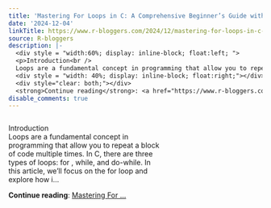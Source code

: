 ```yaml
---
title: 'Mastering For Loops in C: A Comprehensive Beginner’s Guide with Examples'
date: '2024-12-04'
linkTitle: https://www.r-bloggers.com/2024/12/mastering-for-loops-in-c-a-comprehensive-beginners-guide-with-examples/
source: R-bloggers
description: |-
  <div style = "width:60%; display: inline-block; float:left; ">
  <p>Introduction<br />
  Loops are a fundamental concept in programming that allow you to repeat a block of code multiple times. In C, there are three types of loops: for , while, and do-while. In this article, we’ll focus on the for loop and explore how i...</p></div>
  <div style = "width: 40%; display: inline-block; float:right;"></div>
  <div style="clear: both;"></div>
  <strong>Continue reading</strong>: <a href="https://www.r-bloggers.com/2024/12/mastering-for-loops-in-c-a-comprehensive-beginners-guide-with-examples/">Mastering For ...
disable_comments: true
---
```

<div style = "width:60%; display: inline-block; float:left; ">
<p>Introduction<br />
Loops are a fundamental concept in programming that allow you to repeat a block of code multiple times. In C, there are three types of loops: for , while, and do-while. In this article, we’ll focus on the for loop and explore how i...</p></div>
<div style = "width: 40%; display: inline-block; float:right;"></div>
<div style="clear: both;"></div>
<strong>Continue reading</strong>: <a href="https://www.r-bloggers.com/2024/12/mastering-for-loops-in-c-a-comprehensive-beginners-guide-with-examples/">Mastering For ...
